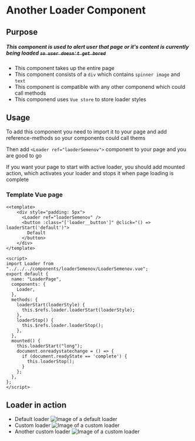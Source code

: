 # Another Loader Component
## Purpose
##### This component is used to alert user that page or it's content is currently being loaded ~~`so user doesn't get bored`~~
+ This component takes up the entire page
+ This component consists of a `div` which contains `spinner image` and `text`
+ This component is compatible with any other componend which could call methods
+ This componend uses `Vue store` to store loader styles

## Usage
To add this component you need to import it to your page and add reference-methods
so your components could call thems

Then add `<Loader ref="laoderSemenov">` component to your page and you are good to go

If you want your page to start with active loader, you should add mounted action,
which activates your loader and stops it when page loading is complete
### Template Vue page
```vue
<<template>
    <div style="padding: 5px">
      <Loader ref="loaderSemenov" />
      <button :class="['loader__button']" @click="() => loaderStart('default')">
        Default
      </button>
    </div>
</template>

<script>
import Loader from "../../../components/loaderSemenov/LoaderSemenov.vue";
export default {
  name: "LoaderPage",
  components: {
    Loader,
  },
  methods: {
    loaderStart(loaderStyle) {
      this.$refs.loader.loaderStart(loaderStyle);
    },
    loaderStop() {
      this.$refs.loader.loaderStop();
    },
  },
  mounted() {
    this.loaderStart("long");
    document.onreadystatechange = () => {
      if (document.readyState == 'complete') {
        this.loaderStop();
      }
    };
  },
};
</script>
```

## Loader in action
+ Default loader ![Image of a default loader](https://i.ibb.co/yB8rmCr/image.png)
+ Custom loader ![Image of a custom loader](https://i.ibb.co/5xXQxD3/image.png)
+ Another custom loader ![Image of a custom loader](https://i.ibb.co/JcM6zhB/image.png)